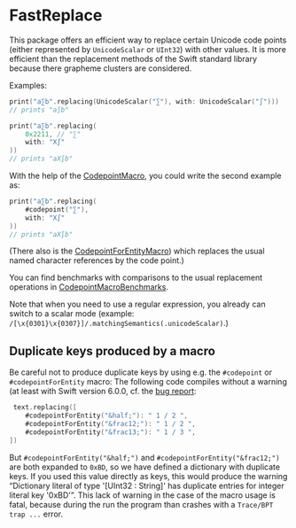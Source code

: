 # FastReplace

This package offers an efficient way to replace certain Unicode code points (either represented by `UnicodeScalar` or `UInt32`) with other values. It is more efficient than the replacement methods of the Swift standard library because there grapheme clusters are considered.

Examples:

```swift
print("a∑b".replacing(UnicodeScalar("∑"), with: UnicodeScalar("∫")))
// prints "a∫b"
```

```swift
print("a∑b".replacing(
    0x2211, // "∑"
    with: "X∫"
))
// prints "aX∫b"
```

With the help of the [CodepointMacro](https://github.com/stefanspringer1/CodepointMacro), you could write the second example as:

```swift
print("a∑b".replacing(
    #codepoint("∑"),
    with: "X∫"
))
// prints "aX∫b"
```

(There also is the [CodepointForEntityMacro](https://github.com/stefanspringer1/CodepointForEntityMacro)) which replaces the usual named character references by the code point.)

You can find benchmarks with comparisons to the usual replacement operations in [CodepointMacroBenchmarks](https://github.com/stefanspringer1/CodepointMacroBenchmarks).

Note that when you need to use a regular expression, you already can switch to a scalar mode (example: `/[\x{0301}\x{0307}]/.matchingSemantics(.unicodeScalar)`.)

## Duplicate keys produced by a macro

Be careful not to produce duplicate keys by using e.g. the `#codepoint` or `#codepointForEntity` macro: The following code compiles without a warning (at least with Swift version 6.0.0, cf. the [bug report](https://github.com/swiftlang/swift/issues/77318):

```swift
 text.replacing([
    #codepointForEntity("&half;"): " 1 / 2 ",
    #codepointForEntity("&frac12;"): " 1 / 2 ",
    #codepointForEntity("&frac13;"): " 1 / 3 ",
])
```

But `#codepointForEntity("&half;")` and `#codepointForEntity("&frac12;")` are both expanded to `0xBD`, so we have defined a dictionary with duplicate keys. If you used this value directly as keys, this would produce the warning “Dictionary literal of type '[UInt32 : String]' has duplicate entries for integer literal key '0xBD'”. This lack of warning in the case of the macro usage is fatal, because during the run the program than crashes with a `Trace/BPT trap ...` error.
